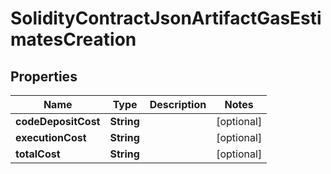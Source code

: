 

# SolidityContractJsonArtifactGasEstimatesCreation


## Properties

| Name | Type | Description | Notes |
|------------ | ------------- | ------------- | -------------|
|**codeDepositCost** | **String** |  |  [optional] |
|**executionCost** | **String** |  |  [optional] |
|**totalCost** | **String** |  |  [optional] |




